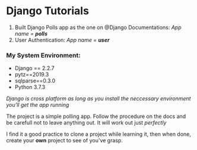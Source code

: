 # Django Tutorials
1. Built Django Polls app as the one on @Django Documentations: *App name = **polls***
2. User Authentication: *App name = **user*** 

### My System Environment:
* Django == 2.2.7
* pytz==2019.3
* sqlparse==0.3.0
* Python 3.7.3

*Django is cross platform as long as you install the neccessary environment you'll get the app running*

The project is a simple polling app. Follow the procedure on the docs and be carefull not to leave anything out. It will work out just *perfectly*

I find it a good practice to clone a project while learning it, then when done, create your **own** project to see of you've grasp.